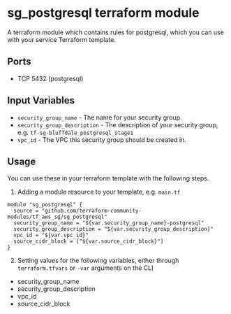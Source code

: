 sg_postgresql terraform module
=======================

A terraform module which contains rules for postgresql, which
you can use with your service Terraform template.

Ports
-----
- TCP 5432 (postgresql)

Input Variables
---------------

- `security_group_name` - The name for your security group.
- `security_group_description` - The description of your security group, e.g. `tf-sg-bluffdale_postgresql_stage1`
- `vpc_id` - The VPC this security group should be created in.

Usage
-----

You can use these in your terraform template with the following steps.

1. Adding a module resource to your template, e.g. `main.tf`

```
module "sg_postgresql" {
  source = "github.com/terraform-community-modules/tf_aws_sg/sg_postgresql"
  security_group_name = "${var.security_group_name}-postgresql"
  security_group_description = "${var.security_group_description}"
  vpc_id = "${var.vpc_id}"
  source_cidr_block = ["${var.source_cidr_block}"]
}
```

2. Setting values for the following variables, either through `terraform.tfvars` or `-var` arguments on the CLI

- security_group_name
- security_group_description
- vpc_id
- source_cidr_block
